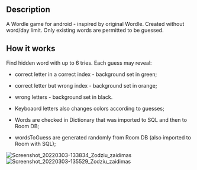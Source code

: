 

## Description

A Wordle game for android  - inspired by original Wordle. Created without word/day limit.  Only existing words are permitted to be guessed.


## How it works

Find hidden word with up to 6 tries. Each guess may reveal: 

- correct letter in a correct index - background set in green;
- correct letter but wrong index - background set in orange;
- wrong letters - background set in black.


- Keyboaord letters also changes colors according to guesses;
- Words are checked in Dictionary that was imported to SQL and then to Room DB;
- wordsToGuess are generated randomly from Room DB (also imported to Room with SQL);


![Screenshot_20220303-133834_Zodziu_zaidimas](https://user-images.githubusercontent.com/6989478/156567901-1fa95d9b-6aa4-48b6-a5b1-e2febfc979dc.jpg)
![Screenshot_20220303-135529_Zodziu_zaidimas](https://user-images.githubusercontent.com/6989478/156567898-3980c3e2-0d19-43ee-8cc1-b8515a16c07e.jpg)

